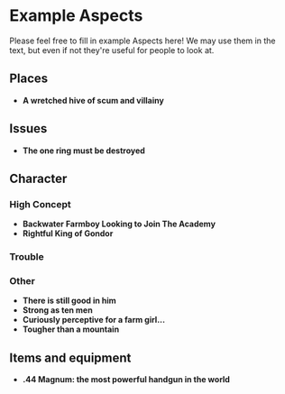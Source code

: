 # Example Aspects

Please feel free to fill in example Aspects here! We may use them in the text,
but even if not they're useful for people to look at.

## Places

* **A wretched hive of scum and villainy**

## Issues

* **The one ring must be destroyed**

## Character

### High Concept

* **Backwater Farmboy Looking to Join The Academy**
* **Rightful King of Gondor**

### Trouble

### Other

* **There is still good in him**
* **Strong as ten men**
* **Curiously perceptive for a farm girl...**
* **Tougher than a mountain**

## Items and equipment

* **.44 Magnum: the most powerful handgun in the world**
